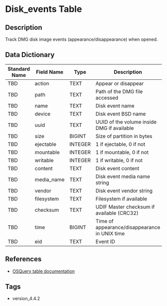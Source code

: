 # Disk_events Table

## Description
Track DMG disk image events (appearance/disappearance) when opened.

## Data Dictionary
|Standard Name|Field Name|Type|Description|Sample Value|
|---|---|---|---|---|
|TBD|action|TEXT|Appear or disappear|`TBD`|
|TBD|path|TEXT|Path of the DMG file accessed|`TBD`|
|TBD|name|TEXT|Disk event name|`TBD`|
|TBD|device|TEXT|Disk event BSD name|`TBD`|
|TBD|uuid|TEXT|UUID of the volume inside DMG if available|`TBD`|
|TBD|size|BIGINT|Size of partition in bytes|`TBD`|
|TBD|ejectable|INTEGER|1 if ejectable, 0 if not|`TBD`|
|TBD|mountable|INTEGER|1 if mountable, 0 if not|`TBD`|
|TBD|writable|INTEGER|1 if writable, 0 if not|`TBD`|
|TBD|content|TEXT|Disk event content|`TBD`|
|TBD|media_name|TEXT|Disk event media name string|`TBD`|
|TBD|vendor|TEXT|Disk event vendor string|`TBD`|
|TBD|filesystem|TEXT|Filesystem if available|`TBD`|
|TBD|checksum|TEXT|UDIF Master checksum if available (CRC32)|`TBD`|
|TBD|time|BIGINT|Time of appearance/disappearance in UNIX time|`TBD`|
|TBD|eid|TEXT|Event ID|`TBD`|

## References
* [OSQuery table documentation](https://osquery.io/schema/current#disk_events)

## Tags
* version_4.4.2
